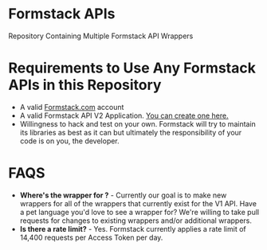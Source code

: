 Formstack APIs
=============

Repository Containing Multiple Formstack API Wrappers

Requirements to Use Any Formstack APIs in this Repository
=========================================================
* A valid [Formstack.com](http://www.formstack.com) account
* A valid Formstack API V2 Application. [You can create one here.](https://www.formstack.com/developers/applications)
* Willingness to hack and test on your own. Formstack will try to maintain its libraries as best as it can but ultimately the responsibility of your code is on you, the developer.

FAQS
====
* **Where's the wrapper for <INSERT LANGUAGE HERE>?** - Currently our goal is
 to make new wrappers for all of the wrappers that currently exist for the V1 API.
 Have a pet language you'd love to see a wrapper for? We're willing to take pull
 requests for changes to existing wrappers and/or additional wrappers.
* **Is there a rate limit?** - Yes. Formstack currently applies a rate limit of
 14,400 requests per Access Token per day.
